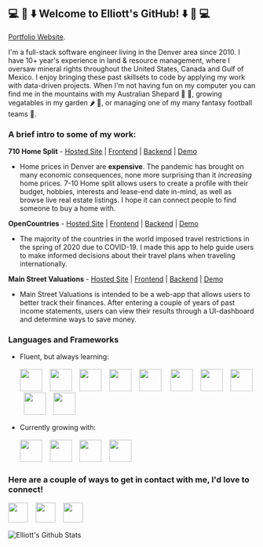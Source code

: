 <h2> 💻 👏 ⬇️    Welcome to Elliott's GitHub!   ⬇️ 👏 💻 </h2>

[Portfolio Website](https://elliottstein.dev).

I'm a full-stack software engineer living in the Denver area since 2010. I have 10+ year's experience in land & resource management, where I oversaw mineral rights throughout the United States, Canada and Gulf of Mexico. I enjoy bringing these past skillsets to code by applying my work with data-driven projects. When I'm not having fun on my computer you can find me in the mountains with my Australian Shepard 🦮 🗻, growing vegatables in my garden 🌶 🥦, or managing one of my many fantasy football teams 🏈. 

<h3> A brief intro to some of my work: </h3>

**710 Home Split** - [Hosted Site](https://home-split-7-10.firebaseapp.com/login) | [Frontend](https://github.com/estein1988/710-home-fe) | [Backend](https://github.com/estein1988/710_home_split_be) | [Demo](https://www.youtube.com/watch?v=ijFS5tFKtY4)

* Home prices in Denver are **expensive**. The pandemic has brought on many economic consequences, none more surprising than it *increasing* home prices. 7-10 Home split allows users to create a profile with their budget, hobbies, interests and lease-end date in-mind, as well as browse live real estate listings. I hope it can connect people to find someone to buy a home with.

**OpenCountries** - [Hosted Site](https://open-countries.firebaseapp.com/) | [Frontend](https://github.com/estein1988/covid-travel-fe) | [Backend](https://github.com/estein1988/covid_travel_be) | [Demo](https://www.youtube.com/watch?v=fEkAa672bLw)

* The majority of the countries in the world imposed travel restrictions in the spring of 2020 due to COVID-19. I made this app to help guide users to make informed decisions about their travel plans when traveling internationally.

**Main Street Valuations** - [Hosted Site](https://main-street-valuation.firebaseapp.com/) | [Frontend](https://github.com/estein1988/main_street_frontend) | [Backend](https://github.com/estein1988/covid_travel_be) | [Demo](https://www.youtube.com/watch?v=bZAjlKbOnCk)

* Main Street Valuations is intended to be a web-app that allows users to better track their finances. After entering a couple of years of past income statements, users can view their results through a UI-dashboard and determine ways to save money.

<h3> Languages and Frameworks </h3>

* Fluent, but always learning:<br></br> 
<img src="https://cdn.worldvectorlogo.com/logos/react.svg" width="45" height="45"/>&nbsp; &nbsp;
<img src="https://upload.wikimedia.org/wikipedia/commons/thumb/7/73/Ruby_logo.svg/396px-Ruby_logo.svg.png" width="45" height="45"/>&nbsp; &nbsp;
<img src="https://pbs.twimg.com/media/CZGHPChUAAA3jqE.png" width="45" height="45"/>&nbsp; &nbsp;
<img src="https://upload.wikimedia.org/wikipedia/commons/thumb/9/99/Unofficial_JavaScript_logo_2.svg/1024px-Unofficial_JavaScript_logo_2.svg.png" width="45" height="45"/>&nbsp; &nbsp;
<img src="https://upload.wikimedia.org/wikipedia/commons/thumb/c/c3/Python-logo-notext.svg/220px-Python-logo-notext.svg.png" width="45" height="45"/> &nbsp; &nbsp;
<img src="https://img.stackshare.io/service/994/4aGjtNQv.png" width="45" height="45"/>&nbsp; &nbsp;
<img src="https://s3.amazonaws.com/hackdesign/tools/app_images/000/000/037/icon_small/heroku-logo-6e6c2ed8be2ad02ac96455d53e4e7e43.png?1385326105" width="45" height="45"/>&nbsp; &nbsp;
<img src="https://cdn4.iconfinder.com/data/icons/google-i-o-2016/512/google_firebase-512.png" width="45" height="45"/>&nbsp; &nbsp;
<img src="https://cdn.pixabay.com/photo/2017/08/05/11/16/logo-2582747_1280.png" width="45" height="45"/>&nbsp; &nbsp;
<img src="https://upload.wikimedia.org/wikipedia/commons/thumb/b/b2/Bootstrap_logo.svg/480px-Bootstrap_logo.svg.png" width="45" height="45"/>&nbsp; &nbsp;

* Currently growing with:<br></br>
<img src="https://pagepro.co/blog/wp-content/uploads/2020/03/react-native-logo-884x1024.png" width="45" height="45"/>&nbsp; &nbsp;
<img src="https://upload.wikimedia.org/wikipedia/commons/thumb/d/d9/Node.js_logo.svg/1280px-Node.js_logo.svg.png" width="45" height="45"/>&nbsp; &nbsp;
<img src="https://seeklogo.com/images/C/c-sharp-c-logo-02F17714BA-seeklogo.com.png" width="45" height="45"/>&nbsp; &nbsp;
<img src="https://miro.medium.com/max/4000/1*b_al7C5p26tbZG4sy-CWqw.png" width="45" height="45"/>&nbsp; &nbsp;

<h3> Here are a couple of ways to get in contact with me, I'd love to connect! </h3>

[<img src="https://upload.wikimedia.org/wikipedia/commons/thumb/c/c9/Linkedin.svg/1024px-Linkedin.svg.png" width="40" height="40"/>](https://www.linkedin.com/in/steinelliott/)&nbsp; &nbsp;
[<img src="https://cdn4.iconfinder.com/data/icons/social-media-2210/24/Medium-512.png" width="40" height="40"/>](https://estein1988.medium.com/)&nbsp; &nbsp;
[<img src="https://1000logos.net/wp-content/uploads/2018/05/Gmail-logo.png" width="40" height="40"/>](estein1988@gmail.com)&nbsp; &nbsp;

<span>
<img alt="Elliott's Github Stats" src="https://github-readme-stats.vercel.app/api?username=estein1988&show_icons=true&hide_border=true&hide=stars&theme=plain"/>
<!-- <img src="https://github-readme-stats.vercel.app/api/top-langs/?username=estein1988&layout=compact&hide=html&hide_border=true&theme=plain" alt="elliottstein" /> -->
</span>

<!--
**estein1988/estein1988** is a ✨ _special_ ✨ repository because its `README.md` (this file) appears on your GitHub profile.
-->
